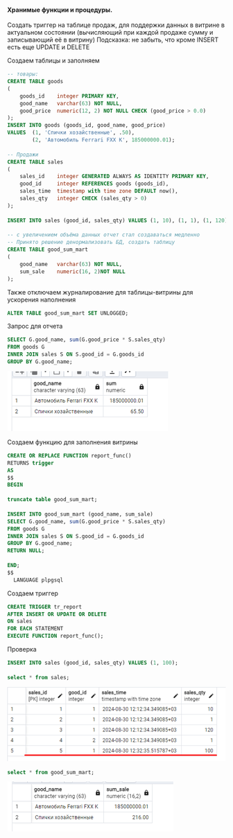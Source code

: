 #### Хранимые функции и процедуры.

Создать триггер на таблице продаж, для поддержки данных в витрине в актуальном состоянии (вычисляющий при каждой продаже сумму и записывающий её в витрину)
Подсказка: не забыть, что кроме INSERT есть еще UPDATE и DELETE

Создаем таблицы и заполняем

``` sql
-- товары:
CREATE TABLE goods
(
    goods_id    integer PRIMARY KEY,
    good_name   varchar(63) NOT NULL,
    good_price  numeric(12, 2) NOT NULL CHECK (good_price > 0.0)
);
INSERT INTO goods (goods_id, good_name, good_price)
VALUES 	(1, 'Спички хозайственные', .50),
		(2, 'Автомобиль Ferrari FXX K', 185000000.01);

-- Продажи
CREATE TABLE sales
(
    sales_id    integer GENERATED ALWAYS AS IDENTITY PRIMARY KEY,
    good_id     integer REFERENCES goods (goods_id),
    sales_time  timestamp with time zone DEFAULT now(),
    sales_qty   integer CHECK (sales_qty > 0)
);

INSERT INTO sales (good_id, sales_qty) VALUES (1, 10), (1, 1), (1, 120), (2, 1);

-- с увеличением объёма данных отчет стал создаваться медленно
-- Принято решение денормализовать БД, создать таблицу
CREATE TABLE good_sum_mart
(
	good_name   varchar(63) NOT NULL,
	sum_sale	numeric(16, 2)NOT NULL
);

```

Также отключаем журналирование для таблицы-витрины для ускорения наполнения

``` sql
ALTER TABLE good_sum_mart SET UNLOGGED;
```


Запрос для отчета

``` sql
SELECT G.good_name, sum(G.good_price * S.sales_qty)
FROM goods G
INNER JOIN sales S ON S.good_id = G.goods_id
GROUP BY G.good_name;
```

![](files/1.png)


Создаем функцию для заполнения витрины

``` sql
CREATE OR REPLACE FUNCTION report_func()
RETURNS trigger
AS
$$
BEGIN

truncate table good_sum_mart;
 
INSERT INTO good_sum_mart (good_name, sum_sale)
SELECT G.good_name, sum(G.good_price * S.sales_qty)
FROM goods G
INNER JOIN sales S ON S.good_id = G.goods_id
GROUP BY G.good_name;
RETURN NULL;
 
END;
$$
  LANGUAGE plpgsql
```

Создаем триггер

``` sql
CREATE TRIGGER tr_report
AFTER INSERT OR UPDATE OR DELETE
ON sales
FOR EACH STATEMENT
EXECUTE FUNCTION report_func();
```


Проверка

``` sql
INSERT INTO sales (good_id, sales_qty) VALUES (1, 100);

select * from sales;
```
![](files/2.png)


``` sql
select * from good_sum_mart;
```
![](files/3.png)
